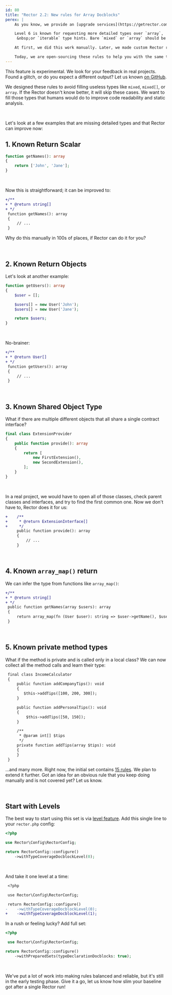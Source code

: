 ```yaml
---
id: 80
title: "Rector 2.2: New rules for Array Docblocks"
perex: |
    As you know, we provide an [upgrade services](https://getrector.com/hire-team) to speed up the modernization of codebases. Part of this service is getting PHPStan to level 8 with no baseline (only edge cases).

    Level 6 is known for requesting more detailed types over `array`,
     &nbsp;or `iterable` type hints. Bare `mixed` or `array` should be replaced with explicit key/value types, e.g., `string[]` or `array<int, SomeObject>`.

    At first, we did this work manually. Later, we made custom Rector rules that we kept private.

    Today, we are open-sourcing these rules to help you with the same task.
---
```


<div class="alert alert-warning mt-3 mb-5">
This feature is experimental. We look for your feedback in real projects. Found a glitch, or do you expect a different output? Let us known <a href="https://github.com/rectorphp/rector/issues">on GitHub</a>.
</div>

We designed these rules to avoid filling useless types like `mixed`, `mixed[]`, or `array`. If the Rector doesn't know better, it will skip these cases. We want to fill those types that humans would do to improve code readability and static analysis.

<br>

Let's look at a few examples that are missing detailed types and that Rector can improve now:

## 1. Known Return Scalar

```php
function getNames(): array
{
    return ['John', 'Jane'];
}
```

<br>

Now this is straightforward; it can be improved to:

```diff
+/**
+ * @return string[]
+ */
 function getNames(): array
 {
     // ...
 }
```

Why do this manually in 100s of places, if Rector can do it for you?

<br>

## 2. Known Return Objects

Let's look at another example:

```php
function getUsers(): array
{
    $user = [];

    $users[] = new User('John');
    $users[] = new User('Jane');

    return $users;
}
```

<br>

No-brainer:

```diff
+/**
+ * @return User[]
+ */
 function getUsers(): array
 {
     // ...
 }
```

<br>

## 3. Known Shared Object Type

What if there are multiple different objects that all share a single contract interface?

```php
final class ExtensionProvider
{
    public function provide(): array
    {
        return [
            new FirstExtension(),
            new SecondExtension(),
        ];
    }
}
```

<br>


In a real project, we would have to open all of those classes, check parent classes and interfaces, and try to find the first common one. Now we don't have to, Rector does it for us:

```diff
+    /**
+     * @return ExtensionInterface[]
+     */
     public function provide(): array
     {
         // ...
     }
```

<br>

## 4. Known `array_map()` return

We can infer the type from functions like `array_map()`:

```diff
+/**
+ * @return string[]
+ */
 public function getNames(array $users): array
 {
     return array_map(fn (User $user): string => $user->getName(), $users);
 }
```

<br>

## 5. Known private method types

What if the method is private and is called only in a local class? We can now collect all the method calls and learn their type:

```diff
 final class IncomeCalculator
 {
     public function addCompanyTips(): void
     {
        $this->addTips([100, 200, 300]);
     }

     public function addPersonalTips(): void
     {
         $this->addTips([50, 150]);
     }

     /**
      * @param int[] $tips
      */
     private function addTips(array $tips): void
     {
     }
 }
```

...and many more. Right now, the initial set contains [15 rules](https://github.com/rectorphp/rector-src/blob/main/src/Config/Level/TypeDeclarationDocblocksLevel.php). We plan to extend it further. Got an idea for an obvious rule that you keep doing manually and is not covered yet? Let us know.

<br>

## Start with Levels

The best way to start using this set is via [level feature](/documentation/levels). Add this single line to your `rector.php` config:

```php
<?php

use Rector\Config\RectorConfig;

return RectorConfig::configure()
    ->withTypeCoverageDocblockLevel(0);
```

<br>

And take it one level at a time:

```diff
 <?php

 use Rector\Config\RectorConfig;

 return RectorConfig::configure()
-    ->withTypeCoverageDocblockLevel(0);
+    ->withTypeCoverageDocblockLevel(1);
```

In a rush or feeling lucky? Add full set:

```php
<?php

 use Rector\Config\RectorConfig;

return RectorConfig::configure()
    ->withPreparedSets(typeDeclarationDocblocks: true);
```

<br>

We've put a lot of work into making rules balanced and reliable, but it's still in the early testing phase. Give it a go, let us know how slim your baseline got after a single Rector run!
